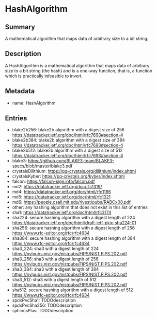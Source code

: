 <!-- Automatically generated by spec-parser v2.0.0 on 2023-12-27T15:02:03.969017+00:00 -->
<!-- SPDX-License-Identifier: Community-Spec-1.0 -->

# HashAlgorithm

## Summary

A mathematical algorithm that maps data of arbitrary size to a bit string.


## Description

A HashAlgorithm is a mathematical algorithm that maps data of arbitrary size to a bit string (the hash)
and is a one-way function, that is, a function which is practically infeasible to invert.


## Metadata

- name: HashAlgorithm



## Entries

- blake2b256: blake2b algorithm with a digest size of 256 https://datatracker.ietf.org/doc/html/rfc7693#section-4
- blake2b384: blake2b algorithm with a digest size of 384 https://datatracker.ietf.org/doc/html/rfc7693#section-4
- blake2b512: blake2b algorithm with a digest size of 512 https://datatracker.ietf.org/doc/html/rfc7693#section-4
- blake3: https://github.com/BLAKE3-team/BLAKE3-specs/blob/master/blake3.pdf
- crystalsDilithium: https://pq-crystals.org/dilithium/index.shtml
- crystalsKyber: https://pq-crystals.org/kyber/index.shtml
- falcon: https://falcon-sign.info/falcon.pdf
- md2: https://datatracker.ietf.org/doc/rfc1319/
- md4: https://datatracker.ietf.org/doc/html/rfc1186
- md5: https://datatracker.ietf.org/doc/html/rfc1321
- md6: https://people.csail.mit.edu/rivest/pubs/RABCx08.pdf
- other: any hashing algorithm that does not exist in this list of entries
- sha1: https://datatracker.ietf.org/doc/html/rfc3174
- sha224: secure hashing algorithm with a digest length of 224 https://datatracker.ietf.org/doc/html/draft-ietf-pkix-sha224-01
- sha256: secure hashing algorithm with a digest length of 256 https://www.rfc-editor.org/rfc/rfc4634
- sha384: secure hashing algorithm with a digest length of 384 https://www.rfc-editor.org/rfc/rfc4634
- sha3_224: sha3 with a digest length of 224 https://nvlpubs.nist.gov/nistpubs/FIPS/NIST.FIPS.202.pdf
- sha3_256: sha3 with a digest length of 256 https://nvlpubs.nist.gov/nistpubs/FIPS/NIST.FIPS.202.pdf
- sha3_384: sha3 with a digest length of 384 https://nvlpubs.nist.gov/nistpubs/FIPS/NIST.FIPS.202.pdf
- sha3_512: sha3 with a digest length of 512 https://nvlpubs.nist.gov/nistpubs/FIPS/NIST.FIPS.202.pdf
- sha512: secure hashing algorithm with a digest length of 512 https://www.rfc-editor.org/rfc/rfc4634
- spdxPvcSha1: TODOdescription
- spdxPvcSha256: TODOdescription
- sphincsPlus: TODOdescription

